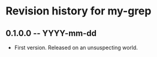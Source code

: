 # Revision history for my-grep

## 0.1.0.0 -- YYYY-mm-dd

* First version. Released on an unsuspecting world.
